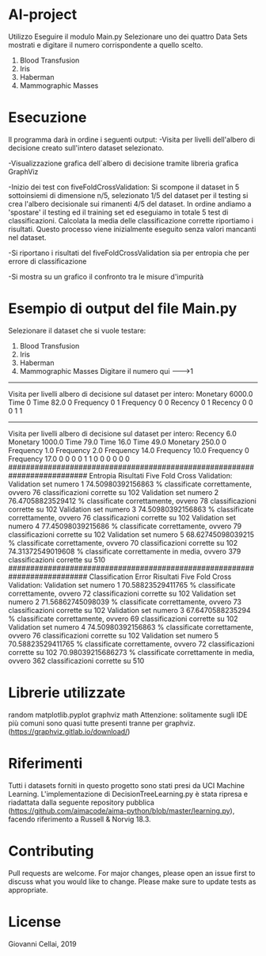 # AI-project
Utilizzo
Eseguire il modulo Main.py
Selezionare uno dei quattro Data Sets mostrati e digitare il numero corrispondente a quello scelto.

1) Blood Transfusion
2) Iris
3) Haberman
4) Mammographic Masses

# Esecuzione
Il programma darà in ordine i seguenti output: 
-Visita per livelli dell'albero di decisione creato sull'intero dataset selezionato.

-Visualizzazione grafica dell`albero di decisione tramite libreria grafica GraphViz

-Inizio dei test con fiveFoldCrossValidation: Si scompone il dataset in 5 sottoinsiemi di dimensione n/5, selezionato 1/5 del dataset per il testing si crea l'albero decisionale sui rimanenti 4/5 del dataset. In ordine andiamo a 'spostare' il testing ed il training set ed eseguiamo in totale 5 test di classificazioni. Calcolata la media delle classificazione corrette riportiamo i risultati. Questo processo viene inizialmente eseguito senza valori mancanti nel dataset.

-Si riportano i risultati del fiveFoldCrossValidation sia per entropia che per errore di classificazione

-Si mostra su un grafico il confronto tra le misure d'impurità

# Esempio di output del file Main.py
Selezionare il dataset che si vuole testare:
1) Blood Transfusion
2) Iris
3) Haberman
4) Mammographic Masses
Digitare il numero qui --->1
***************************************************************************
Visita per livelli albero di decisione sul dataset per intero:
Monetary 6000.0
Time 0
Time 82.0
0
Frequency 0
1
Frequency 0
0
Recency 0
1
Recency 0
0
0
1
1
***************************************************************************
Visita per livelli albero di decisione sul dataset per intero:
Recency 6.0
Monetary 1000.0
Time 79.0
Time 16.0
Time 49.0
Monetary 250.0
0
Frequency 1.0
Frequency 2.0
Frequency 14.0
Frequency 10.0
Frequency 0
Frequency 17.0
0
0
0
0
1
1
0
0
0
0
0
0
##########################################################################
Entropia
Risultati Five Fold Cross Validation:
Validation set numero 1 74.50980392156863 % classificate correttamente, ovvero 76 classificazioni corrette su 102
Validation set numero 2 76.47058823529412 % classificate correttamente, ovvero 78 classificazioni corrette su 102
Validation set numero 3 74.50980392156863 % classificate correttamente, ovvero 76 classificazioni corrette su 102
Validation set numero 4 77.45098039215686 % classificate correttamente, ovvero 79 classificazioni corrette su 102
Validation set numero 5 68.62745098039215 % classificate correttamente, ovvero 70 classificazioni corrette su 102
74.31372549019608 % classificate correttamente in media, ovvero 379 classificazioni corrette su 510
##########################################################################
Classification Error
Risultati Five Fold Cross Validation:
Validation set numero 1 70.58823529411765 % classificate correttamente, ovvero 72 classificazioni corrette su 102
Validation set numero 2 71.56862745098039 % classificate correttamente, ovvero 73 classificazioni corrette su 102
Validation set numero 3 67.6470588235294 % classificate correttamente, ovvero 69 classificazioni corrette su 102
Validation set numero 4 74.50980392156863 % classificate correttamente, ovvero 76 classificazioni corrette su 102
Validation set numero 5 70.58823529411765 % classificate correttamente, ovvero 72 classificazioni corrette su 102
70.98039215686273 % classificate correttamente in media, ovvero 362 classificazioni corrette su 510


# Librerie utilizzate
random
matplotlib.pyplot 
graphviz 
math
Attenzione: solitamente sugli IDE più comuni sono quasi tutte presenti tranne per graphviz.(https://graphviz.gitlab.io/download/)

# Riferimenti
Tutti i datasets forniti in questo progetto sono stati presi da UCI Machine Learning. L'implementazione di DecisionTreeLearning.py è stata ripresa e riadattata dalla seguente repository pubblica (https://github.com/aimacode/aima-python/blob/master/learning.py), facendo riferimento a Russell & Norvig 18.3.

# Contributing
Pull requests are welcome. For major changes, please open an issue first to discuss what you would like to change. Please make sure to update tests as appropriate.

# License
Giovanni Cellai, 2019
